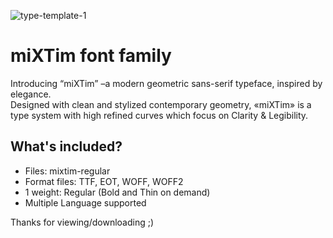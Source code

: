 
![type-template-1](https://user-images.githubusercontent.com/82184200/141784121-4ba49dee-2bf3-4032-8055-bd96c3500b92.png)

# miXTim font family
Introducing “miXTim” –a modern geometric sans-serif typeface, inspired by elegance.<br>
Designed with clean and stylized contemporary geometry, «miXTim» is a type system with high refined curves which focus on Clarity & Legibility.

## What's included?

- Files: mixtim-regular
- Format files: TTF, EOT, WOFF, WOFF2
- 1 weight: Regular (Bold and Thin on demand)
- Multiple Language supported

Thanks for viewing/downloading ;)
